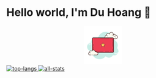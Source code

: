<div>
<h1>Hello world, I'm Du Hoang 👋</h1>
<a href="https://github.com/duhoang00">
<div align="center">
<img alt="vietnam" src="images/vietnam-100.png" />
</div>
<div>
<img alt="top-langs" height=200 src="https://github-readme-stats-git-org-stats-duhoang.vercel.app/api/top-langs/?username=duhoang00&layout=compact&langs_count=10&hide_border=1&role=OWNER,COLLABORATOR&count_private=true&include_all_commits=true&&theme=radical" />
<img alt="all-stats" height=200 src="https://github-readme-stats-git-org-stats-duhoang.vercel.app/api?username=duhoang00&count_private=true&include_all_commits=true&show_icons=true&theme=radical&hide_border=true&card_width=450" />
</div>
<a>
<div>

